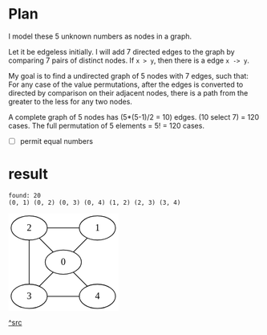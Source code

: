 # Plan
I model these 5 unknown numbers as nodes in a graph.

Let it be edgeless initially.
I will add 7 directed edges to the graph by comparing 7 pairs of distinct nodes.
If `x > y`, then there is a edge `x -> y`.

My goal is to find a undirected graph of 5 nodes with 7 edges, such that:
For any case of the value permutations, after the edges is converted to directed by comparison on their adjacent nodes,
there is a path from the greater to the less for any two nodes.

A complete graph of 5 nodes has (5*(5-1)/2 = 10) edges.
(10 select 7) = 120 cases.
The full permutation of 5 elements = 5! = 120 cases.
- [ ] permit equal numbers

# result
```
found: 20
(0, 1) (0, 2) (0, 3) (0, 4) (1, 2) (2, 3) (3, 4)
```
![](data:image/svg+xml;charset=utf-8,%3C%3Fxml%20version%3D%221.0%22%20encoding%3D%22UTF-8%22%20standalone%3D%22no%22%3F%3E%0A%3C!DOCTYPE%20svg%20PUBLIC%20%22-%2F%2FW3C%2F%2FDTD%20SVG%201.1%2F%2FEN%22%20%22http%3A%2F%2Fwww.w3.org%2FGraphics%2FSVG%2F1.1%2FDTD%2Fsvg11.dtd%22%3E%0A%3C!--%20Generated%20by%20graphviz%20version%202.40.1%20(20161225.0304)%0A%20--%3E%0A%3C!--%20Title%3A%20%250%20Pages%3A%201%20--%3E%0A%3Csvg%20width%3D%22164pt%22%20height%3D%22146pt%22%20viewBox%3D%220.00%200.00%20163.82%20145.82%22%20xmlns%3D%22http%3A%2F%2Fwww.w3.org%2F2000%2Fsvg%22%20xmlns%3Axlink%3D%22http%3A%2F%2Fwww.w3.org%2F1999%2Fxlink%22%3E%0A%3Cg%20id%3D%22graph0%22%20class%3D%22graph%22%20transform%3D%22scale(1%201)%20rotate(0)%20translate(4%20141.8234)%22%3E%0A%3Ctitle%3E%250%3C%2Ftitle%3E%0A%3Cpolygon%20fill%3D%22%23ffffff%22%20stroke%3D%22transparent%22%20points%3D%22-4%2C4%20-4%2C-141.8234%20159.8234%2C-141.8234%20159.8234%2C4%20-4%2C4%22%2F%3E%0A%3C!--%200%20--%3E%0A%3Cg%20id%3D%22node1%22%20class%3D%22node%22%3E%0A%3Ctitle%3E0%3C%2Ftitle%3E%0A%3Cellipse%20fill%3D%22none%22%20stroke%3D%22%23000000%22%20cx%3D%2277.9117%22%20cy%3D%22-68.9117%22%20rx%3D%2227%22%20ry%3D%2218%22%2F%3E%0A%3Ctext%20text-anchor%3D%22middle%22%20x%3D%2277.9117%22%20y%3D%22-64.7117%22%20font-family%3D%22Times%2Cserif%22%20font-size%3D%2214.00%22%20fill%3D%22%23000000%22%3E0%3C%2Ftext%3E%0A%3C%2Fg%3E%0A%3C!--%201%20--%3E%0A%3Cg%20id%3D%22node2%22%20class%3D%22node%22%3E%0A%3Ctitle%3E1%3C%2Ftitle%3E%0A%3Cellipse%20fill%3D%22none%22%20stroke%3D%22%23000000%22%20cx%3D%22128.8234%22%20cy%3D%22-119.8234%22%20rx%3D%2227%22%20ry%3D%2218%22%2F%3E%0A%3Ctext%20text-anchor%3D%22middle%22%20x%3D%22128.8234%22%20y%3D%22-115.6234%22%20font-family%3D%22Times%2Cserif%22%20font-size%3D%2214.00%22%20fill%3D%22%23000000%22%3E1%3C%2Ftext%3E%0A%3C%2Fg%3E%0A%3C!--%200%26%2345%3B%26%2345%3B1%20--%3E%0A%3Cg%20id%3D%22edge1%22%20class%3D%22edge%22%3E%0A%3Ctitle%3E0--1%3C%2Ftitle%3E%0A%3Cpath%20fill%3D%22none%22%20stroke%3D%22%23000000%22%20d%3D%22M92.9115%2C-83.9115C99.4817%2C-90.4817%20107.1768%2C-98.1768%20113.7548%2C-104.7548%22%2F%3E%0A%3C%2Fg%3E%0A%3C!--%202%20--%3E%0A%3Cg%20id%3D%22node3%22%20class%3D%22node%22%3E%0A%3Ctitle%3E2%3C%2Ftitle%3E%0A%3Cellipse%20fill%3D%22none%22%20stroke%3D%22%23000000%22%20cx%3D%2227%22%20cy%3D%22-119.8234%22%20rx%3D%2227%22%20ry%3D%2218%22%2F%3E%0A%3Ctext%20text-anchor%3D%22middle%22%20x%3D%2227%22%20y%3D%22-115.6234%22%20font-family%3D%22Times%2Cserif%22%20font-size%3D%2214.00%22%20fill%3D%22%23000000%22%3E2%3C%2Ftext%3E%0A%3C%2Fg%3E%0A%3C!--%200%26%2345%3B%26%2345%3B2%20--%3E%0A%3Cg%20id%3D%22edge2%22%20class%3D%22edge%22%3E%0A%3Ctitle%3E0--2%3C%2Ftitle%3E%0A%3Cpath%20fill%3D%22none%22%20stroke%3D%22%23000000%22%20d%3D%22M62.9119%2C-83.9115C56.3416%2C-90.4817%2048.6466%2C-98.1768%2042.0685%2C-104.7548%22%2F%3E%0A%3C%2Fg%3E%0A%3C!--%203%20--%3E%0A%3Cg%20id%3D%22node4%22%20class%3D%22node%22%3E%0A%3Ctitle%3E3%3C%2Ftitle%3E%0A%3Cellipse%20fill%3D%22none%22%20stroke%3D%22%23000000%22%20cx%3D%2227%22%20cy%3D%22-18%22%20rx%3D%2227%22%20ry%3D%2218%22%2F%3E%0A%3Ctext%20text-anchor%3D%22middle%22%20x%3D%2227%22%20y%3D%22-13.8%22%20font-family%3D%22Times%2Cserif%22%20font-size%3D%2214.00%22%20fill%3D%22%23000000%22%3E3%3C%2Ftext%3E%0A%3C%2Fg%3E%0A%3C!--%200%26%2345%3B%26%2345%3B3%20--%3E%0A%3Cg%20id%3D%22edge3%22%20class%3D%22edge%22%3E%0A%3Ctitle%3E0--3%3C%2Ftitle%3E%0A%3Cpath%20fill%3D%22none%22%20stroke%3D%22%23000000%22%20d%3D%22M62.9119%2C-53.9119C56.3416%2C-47.3416%2048.6466%2C-39.6466%2042.0685%2C-33.0685%22%2F%3E%0A%3C%2Fg%3E%0A%3C!--%204%20--%3E%0A%3Cg%20id%3D%22node5%22%20class%3D%22node%22%3E%0A%3Ctitle%3E4%3C%2Ftitle%3E%0A%3Cellipse%20fill%3D%22none%22%20stroke%3D%22%23000000%22%20cx%3D%22128.8234%22%20cy%3D%22-18%22%20rx%3D%2227%22%20ry%3D%2218%22%2F%3E%0A%3Ctext%20text-anchor%3D%22middle%22%20x%3D%22128.8234%22%20y%3D%22-13.8%22%20font-family%3D%22Times%2Cserif%22%20font-size%3D%2214.00%22%20fill%3D%22%23000000%22%3E4%3C%2Ftext%3E%0A%3C%2Fg%3E%0A%3C!--%200%26%2345%3B%26%2345%3B4%20--%3E%0A%3Cg%20id%3D%22edge4%22%20class%3D%22edge%22%3E%0A%3Ctitle%3E0--4%3C%2Ftitle%3E%0A%3Cpath%20fill%3D%22none%22%20stroke%3D%22%23000000%22%20d%3D%22M92.9115%2C-53.9119C99.4817%2C-47.3416%20107.1768%2C-39.6466%20113.7548%2C-33.0685%22%2F%3E%0A%3C%2Fg%3E%0A%3C!--%201%26%2345%3B%26%2345%3B2%20--%3E%0A%3Cg%20id%3D%22edge5%22%20class%3D%22edge%22%3E%0A%3Ctitle%3E1--2%3C%2Ftitle%3E%0A%3Cpath%20fill%3D%22none%22%20stroke%3D%22%23000000%22%20d%3D%22M101.8039%2C-119.8234C87.0746%2C-119.8234%2068.8947%2C-119.8234%2054.1457%2C-119.8234%22%2F%3E%0A%3C%2Fg%3E%0A%3C!--%202%26%2345%3B%26%2345%3B3%20--%3E%0A%3Cg%20id%3D%22edge6%22%20class%3D%22edge%22%3E%0A%3Ctitle%3E2--3%3C%2Ftitle%3E%0A%3Cpath%20fill%3D%22none%22%20stroke%3D%22%23000000%22%20d%3D%22M27%2C-101.6194C27%2C-83.0856%2027%2C-54.5231%2027%2C-36.0464%22%2F%3E%0A%3C%2Fg%3E%0A%3C!--%203%26%2345%3B%26%2345%3B4%20--%3E%0A%3Cg%20id%3D%22edge7%22%20class%3D%22edge%22%3E%0A%3Ctitle%3E3--4%3C%2Ftitle%3E%0A%3Cpath%20fill%3D%22none%22%20stroke%3D%22%23000000%22%20d%3D%22M54.0195%2C-18C68.7488%2C-18%2086.9287%2C-18%20101.6776%2C-18%22%2F%3E%0A%3C%2Fg%3E%0A%3C%2Fg%3E%0A%3C%2Fsvg%3E)

[^src](https://dreampuf.github.io/GraphvizOnline/#graph%20%7B%0A%20%20%20%200%20--%201%3B%0A%20%20%20%200%20--%202%3B%0A%20%20%20%200%20--%203%3B%0A%20%20%20%200%20--%204%3B%0A%20%20%20%201%20--%202%3B%0A%20%20%20%202%20--%203%3B%0A%20%20%20%203%20--%204%3B%0A%7D%0A)
